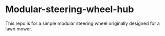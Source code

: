 # Modular-steering-wheel-hub
This repo is for a simple modular steering wheel originally designed for a lawn mower. 
